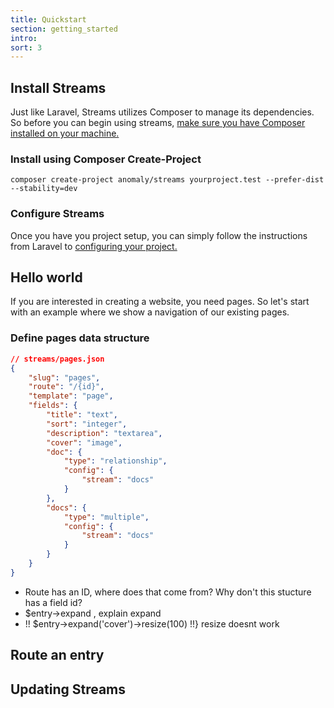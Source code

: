 ```yaml
---
title: Quickstart
section: getting_started
intro: 
sort: 3
---
```


## Install Streams
Just like Laravel, Streams utilizes Composer to manage its dependencies. So before you can begin using streams, [make sure you have Composer installed on your machine.](https://getcomposer.org/download/)

### Install using Composer Create-Project
`composer create-project anomaly/streams yourproject.test --prefer-dist --stability=dev`

### Configure Streams
Once you have you project setup, you can simply follow the instructions from Laravel to [configuring your project.](https://laravel.com/docs/7.x/installation#configuration)

## Hello world 
If you are interested in creating a website, you need pages. So let's start with an example where we show a navigation of our existing pages.

### Define pages data structure
```json
// streams/pages.json
{
    "slug": "pages",
    "route": "/{id}",
    "template": "page",
    "fields": {
        "title": "text",
        "sort": "integer",
        "description": "textarea",
        "cover": "image",
        "doc": {
            "type": "relationship",
            "config": {
                "stream": "docs"
            }
        },
        "docs": {
            "type": "multiple",
            "config": {
                "stream": "docs"
            }
        }
    }
}

```
- Route has an ID, where does that come from? Why don't this stucture has a field id?
- $entry->expand , explain expand
- !! $entry->expand('cover')->resize(100) !!} resize doesnt work





## Route an entry
## Updating Streams
